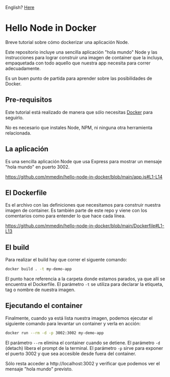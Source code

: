 English? [Here](README.md)

# Hello Node in Docker

Breve tutorial sobre cómo dockerizar una aplicación Node.

Este repositorio incluye una sencilla aplicación "hola mundo" Node y las instrucciones para lograr construir una imagen de container que la incluya, empaquetada con todo aquello que nuestra app necesita para correr adecuadamente.

Es un buen punto de partida para aprender sobre las posibilidades de Docker.

## Pre-requisitos

Este tutorial está realizado de manera que sólo necesitas [Docker](https://docs.docker.com/engine/install/) para seguirlo.

No es necesario que instales Node, NPM, ni ninguna otra herramienta relacionada.

## La aplicación

Es una sencilla aplicación Node que usa Express para mostrar un mensaje "hola mundo" en puerto 3002.

https://github.com/mmedin/hello-node-in-docker/blob/main/app.js#L1-L14

## El Dockerfile

Es el archivo con las definiciones que necesitamos para construir nuestra imagen de container. Es también parte de este repo y viene con los comentarios como para entender lo que hace cada línea.

https://github.com/mmedin/hello-node-in-docker/blob/main/Dockerfile#L1-L13

## El build

Para realizar el build hay que correr el siguente comando:

```bash
docker build . -t my-demo-app
```

El punto hace referencia a la carpeta donde estamos parados, ya que allí se encuentra el Dockerfile. El parámetro `-t` se utiliza para declarar la etiqueta, tag o nombre de nuestra imagen.

## Ejecutando el container

Finalmente, cuando ya está lista nuestra imagen, podemos ejecutar el siguiente comando para levantar un container y verla en acción:

```bash
docker run --rm -d -p 3002:3002 my-demo-app
```

El parámetro `--rm` elimina el container cuando se detiene. El parámetro `-d` (detach) libera el prompt de la terminal. El parámetro `-p` sirve para exponer el puerto 3002 y que sea accesible desde fuera del container.

Sólo resta acceder a http://localhost:3002 y verificar que podemos ver el mensaje "hola mundo" previsto.
